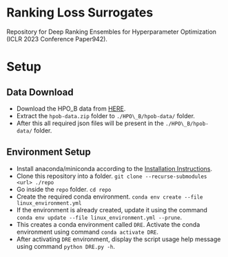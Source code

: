 # Ranking Loss Surrogates
Repository for Deep Ranking Ensembles for Hyperparameter Optimization (ICLR 2023 Conference Paper942).

# Setup
## Data Download
* Download the HPO\_B data from [HERE](https://rewind.tf.uni-freiburg.de/index.php/s/xdrJQPCTNi2zbfL/download/hpob-data.zip).
* Extract the `hpob-data.zip` folder to `./HPO\_B/hpob-data/` folder.
* After this all required json files will be present in the `./HPO\_B/hpob-data/` folder.

## Environment Setup
* Install anaconda/miniconda according to the [Installation Instructions](https://docs.conda.io/projects/conda/en/latest/user-guide/install/linux.html "Named link title").
* Clone this repository into a folder. `git clone --recurse-submodules <url> ./repo`
* Go inside the `repo` folder. `cd repo`
* Create the required conda environment. `conda env create --file linux_environment.yml`
* If the environment is already created, update it using the command `conda env update --file linux_environment.yml --prune`.
* This creates a conda environment called `DRE`. Activate the conda environment using command `conda activate DRE`.
* After activating `DRE` environment, display the script usage help message using command `python DRE.py -h`.
